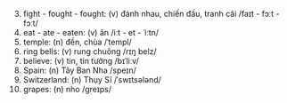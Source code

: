 3. fight \- fought \- fought: (v) đánh nhau, chiến đấu, tranh cãi /faɪt \- fɔːt \- fɔːt/
4. eat \- ate \- eaten: (v) ăn /iːt \- et \- ˈiːtn/
5. temple: (n) đền, chùa /ˈtempl/
6. ring bells: (v) rung chuông /rɪŋ belz/
9. believe: (v) tin, tin tưởng /bɪˈliːv/
11. Spain: (n) Tây Ban Nha /speɪn/
12. Switzerland: (n) Thụy Sĩ /ˈswɪtsələnd/
15. grapes: (n) nho /ɡreɪps/